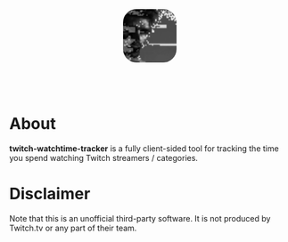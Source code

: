<div align="center">
	<img src="icons/48.png" style="border-radius: 25%;width: 96px"></img>
</div><br><br><br>

# About
**twitch-watchtime-tracker** is a fully client-sided tool for tracking the time you spend watching Twitch streamers / categories.

# Disclaimer
Note that this is an unofficial third-party software. It is not produced by Twitch.tv or any part of their team.